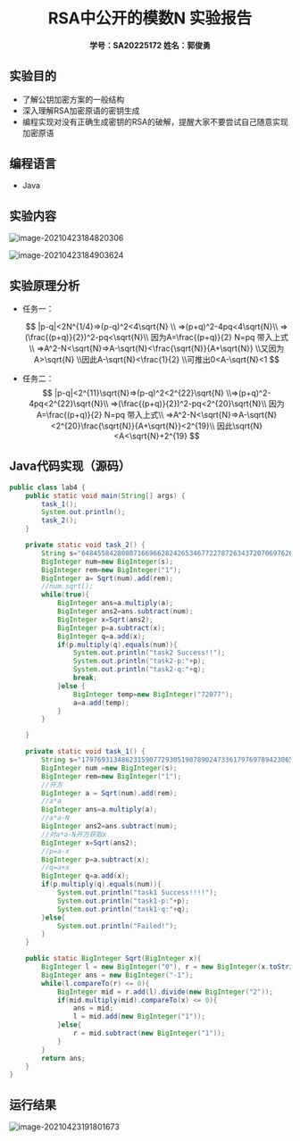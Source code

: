 <h1 style="text-align:center"> RSA中公开的模数N
 实验报告</h1>

<h4 style="text-align:center">学号：SA20225172  姓名：郭俊勇</h4>

## 实验目的

- 了解公钥加密方案的一般结构 
- 深入理解RSA加密原语的密钥生成 
- 编程实现对没有正确生成密钥的RSA的破解，提醒大家不要尝试自己随意实现加密原语

## 编程语言

- Java

## 实验内容

![image-20210423184820306](C:\Users\Brian\AppData\Roaming\Typora\typora-user-images\image-20210423184820306.png)

![image-20210423184903624](C:\Users\Brian\AppData\Roaming\Typora\typora-user-images\image-20210423184903624.png)

## 实验原理分析

- 任务一：   

  
  $$
  |p-q|<2N^{1/4}=>(p-q)^2<4\sqrt{N} \\
  =>(p+q)^2-4pq<4\sqrt{N}\\
  =>(\frac{(p+q)}{2})^2-pq<\sqrt{N}\\
  因为A=\frac{(p+q)}{2}  N=pq 带入上式\\
  =>A^2-N<\sqrt{N}=>A-\sqrt{N}<\frac{\sqrt{N}}{A+\sqrt{N}}
  \\又因为A>\sqrt{N}
  \\因此A-\sqrt{N}<\frac{1}{2}
  \\可推出0<A-\sqrt{N}<1
  $$
  
- 任务二：
  $$
  |p-q|<2^{11}\sqrt{N}=>(p-q)^2<2^{22}\sqrt{N}
  \\=>(p+q)^2-4pq<2^{22}\sqrt{N}\\
  =>(\frac{(p+q)}{2})^2-pq<2^{20}\sqrt{N}\\
  因为A=\frac{(p+q)}{2}  N=pq 带入上式\\
  =>A^2-N<\sqrt{N}=>A-\sqrt{N}<2^{20}\frac{\sqrt{N}}{A+\sqrt{N}}<2^{19}\\
  因此\sqrt{N}<A<\sqrt{N}+2^{19}
  $$
  

## Java代码实现（源码）

```java
public class lab4 {
    public static void main(String[] args) {
        task_1();
        System.out.println();
        task_2();
    }

    private static void task_2() {
        String s="648455842808071669662824265346772278726343720706976263060439070378797308618081116462714015276061417569195587321840254520655424906719892428844841839353281972988531310511738648965962582821502504990264452100885281673303711142296421027840289307657458645233683357077834689715838646088239640236866252211790085787877";
        BigInteger num=new BigInteger(s);
        BigInteger rem=new BigInteger("1");
        BigInteger a= Sqrt(num).add(rem);
        //num.sqrt();
        while(true){
            BigInteger ans=a.multiply(a);
            BigInteger ans2=ans.subtract(num);
            BigInteger x=Sqrt(ans2);
            BigInteger p=a.subtract(x);
            BigInteger q=a.add(x);
            if(p.multiply(q).equals(num)){
                System.out.println("task2 Success!!");
                System.out.println("task2-p:"+p);
                System.out.println("task2-q:"+q);
                break;
            }else {
                BigInteger temp=new BigInteger("72077");
                a=a.add(temp);
            }
        }

    }

    private static void task_1() {
        String s="179769313486231590772930519078902473361797697894230657273430081157732675805505620686985379449212982959585501387537164015710139858647833778606925583497541085196591615128057575940752635007475935288710823649949940771895617054361149474865046711015101563940680527540071584560878577663743040086340742855278549092581";
        BigInteger num =new BigInteger(s);
        BigInteger rem=new BigInteger("1");
        //开方
        BigInteger a = Sqrt(num).add(rem);
        //a*a
        BigInteger ans=a.multiply(a);
        //a*a-N
        BigInteger ans2=ans.subtract(num);
        //对a*a-N开方获取x
        BigInteger x=Sqrt(ans2);
        //p=a-x
        BigInteger p=a.subtract(x);
        //q=a+x
        BigInteger q=a.add(x);
        if(p.multiply(q).equals(num)){
            System.out.println("task1 Success!!!!");
            System.out.println("task1-p:"+p);
            System.out.println("task1-q:"+q);
        }else{
            System.out.println("Failed!");
        }
    }

    public static BigInteger Sqrt(BigInteger x){
        BigInteger l = new BigInteger("0"), r = new BigInteger(x.toString());
        BigInteger ans = new BigInteger("-1");
        while(l.compareTo(r) <= 0){
            BigInteger mid = r.add(l).divide(new BigInteger("2"));
            if(mid.multiply(mid).compareTo(x) <= 0){
                ans = mid;
                l = mid.add(new BigInteger("1"));
            }else{
                r = mid.subtract(new BigInteger("1"));
            }
        }
        return ans;
    }
}
```

## 运行结果

![image-20210423191801673](C:\Users\Brian\AppData\Roaming\Typora\typora-user-images\image-20210423191801673.png)